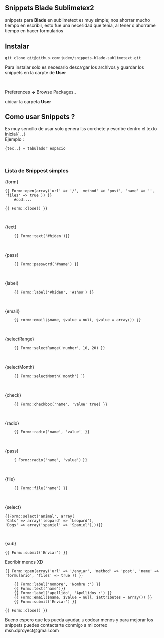 
<article itemprop="mainContentOfPage" class="markdown-body entry-content">
 <h1>Snippets Blade Sublimetex2</h1>

<p>snippets para <b>Blade</b> en sublimetext es muy simple; nos ahorrar mucho tiempo en escribir, esto fue una necesidad que tenia, al tener q ahorrame tiempo en hacer formularios</p>

<h2>
<a href="#installation" class="anchor" name="installation"></a>Instalar</h2>

	git clone git@github.com:judex/snippets-blade-sublimetext.git

<p>Para instalar solo es necesario descargar los archivos y guardar los snippets en la carpte de <b>User</b> </p><br>
<p>Preferences <b>-></b> Browse Packages..</p>
<p>ubicar la carpeta <b>User</b> </p>



<h2>Como usar Snippets ?</h2>
<p>Es muy sencillo de usar solo genera los corchete y escribe dentro el texto inicial<code>{..}</code><br>Ejemplo :</p>

	{tex..} + tabulador espacio

<br>
<h3>Lista de Snippest simples</h3>

<p>{form}</p>



	{{ Form::open(array('url' => '/', 'method' => 'post', 'name' => '', 'files' => true )) }}
		#cod....

	{{ Form::close() }}



<br>
<p>{text}</p>

		{{ Form::text('#hiden')}}

<br>
<p>{pass}</p>

		{{ Form::password('#name') }}

<br>
<p>{label}</p>

		{{ Form::label('#hiden', '#show') }}

<br>
<p>{email}</p>

		{{ Form::email($name, $value = null, $value = array()) }}

<br>
<p>{selectRange}</p>

		{{ Form::selectRange('number', 10, 20) }}

<br>
<p>{selectMonth}</p>

		{{ Form::selectMonth('month') }}

<br>
<p>{check}</p>

		{{ Form::checkbox('name', 'value' true) }}

<br>
<p>{radio}</p>

		{{ Form::radio('name', 'value') }}

<br>
<p>{pass}</p>

		{ Form::radio('name', 'value') }}

<br>

<p>{file}</p>

		{{ Form::file('name') }}

<br>
<p>{select}</p>


	{{Form::select('animal', array(
    'Cats' => array('leopard' => 'Leopard'),
    'Dogs' => array('spaniel' => 'Spaniel'),))}}


<br>
<p>{sub}</p>


	{{ Form::submit('Enviar') }}



<p>Escribir menos XD</p>

	{{ Form::open(array('url' => '/enviar', 'method' => 'post', 'name' => 'formulario', 'files' => true )) }}

		{{ Form::label('nombre', 'Nombre :') }}
		{{ Form::text('name')}}
		{{ Form::label('apellido', 'Apellidos :') }}
		{{ Form::email($name, $value = null, $attributes = array()) }}
		{{ Form::submit('Enviar') }}

	{{ Form::close() }}



<p>Bueno espero que les pueda ayudar, a codear menos y para mejorar los snippets puedes contactarte conmigo a mi correo msn.dproyect@gmail.com </p>

</article>
